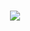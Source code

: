 <h1 align="center">
  <a href="https://git.io/typing-svg">
    <img src = "https://readme-typing-svg.herokuapp.com?size=30&center=true&vCenter=true&lines=CHUNG+SEONG+YUN+%F0%9F%91%8B;">
  </a>
</h1>
